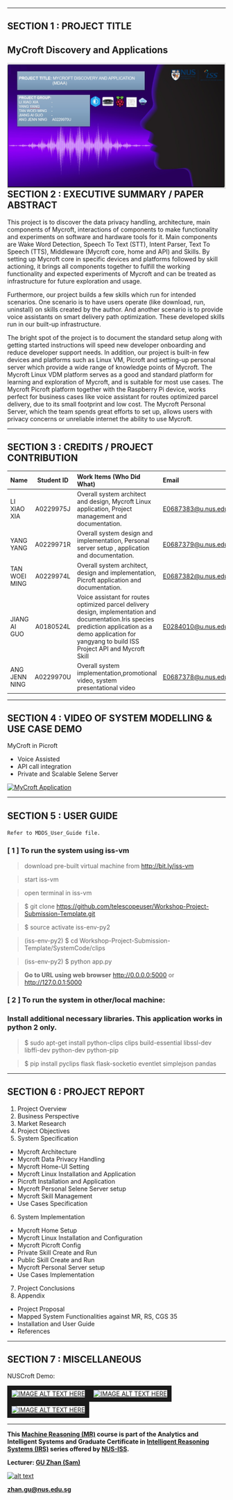 ﻿
---

## SECTION 1 : PROJECT TITLE
## MyCroft Discovery and Applications

<img src="Miscellaneous/cover.jfif"
     style="float: left; margin-right: 0px;" />

---

## SECTION 2 : EXECUTIVE SUMMARY / PAPER ABSTRACT

This project is to discover the data privacy handling, architecture, main components of Mycroft, interactions of components to make functionality and experiments on software and hardware tools for it. Main components are Wake Word Detection, Speech To Text (STT), Intent Parser, Text To Speech (TTS), Middleware (Mycroft core, home and API) and Skills. By setting up Mycroft core in specific devices and platforms followed by skill actioning, it brings all components together to fulfill the working functionality and expected experiments of Mycroft and can be treated as infrastructure for future exploration and usage.

Furthermore, our project builds a few skills which run for intended scenarios. One scenario is to have users operate (like download, run, uninstall) on skills created by the author. And another scenario is to provide voice assistants on smart delivery path optimization. These developed skills run in our built-up infrastructure.

The bright spot of the project is to document the standard setup along with getting started instructions will speed new developer onboarding and reduce developer support needs. In addition, our project is built-in few devices and platforms such as Linux VM, Picroft and setting-up personal server which provide a wide range of knowledge points of Mycroft.
The Mycroft Linux VDM platform serves as a good and standard platform for learning and exploration of Mycroft, and is suitable for most use cases. The Mycroft Picroft platform together with the Raspberry Pi device, works perfect for business cases like voice assistant for routes optimized parcel delivery, due to its small footprint and low cost. The Mycroft Personal Server, which the team spends great efforts to set up, allows users with privacy concerns or unreliable internet the ability to use Mycroft.

---

## SECTION 3 : CREDITS / PROJECT CONTRIBUTION

| Name  | Student ID  | Work Items (Who Did What) | Email |
| :------------ |:---------------:| :-----| :-----|
| LI XIAO XIA   | A0229975J | Overall system architect and design, Mycroft Linux application, Project management and documentation.| E0687383@u.nus.edu |
| YANG YANG     | A0229971R | Overall system design and implementation, Personal server setup , application and documentation.| E0687379@u.nus.edu |
| TAN WOEI MING | A0229974L | Overall system architect, design and implementation, Picroft application and documentation.| E0687382@u.nus.edu |
| JIANG AI GUO  | A0180524L | Voice assistant for routes optimized parcel delivery design, implementation and documentation.Iris species prediction application as a demo application for yangyang to build ISS Project API and Mycroft Skill| E0284010@u.nus.edu |
| ANG JENN NING | A0229970U | Overall system implementation,promotional video, system presentational video| E0687378@u.nus.edu |

---

## SECTION 4 : VIDEO OF SYSTEM MODELLING & USE CASE DEMO

MyCroft in Picroft
- Voice Assisted
- API call integration
- Private and Scalable Selene Server

[![MyCroft Application](http://img.youtube.com/vi/AQxaRUFnKfw/0.jpg)](https://youtu.be/AQxaRUFnKfw "MyCroft Application")

---

## SECTION 5 : USER GUIDE

`Refer to MDDS_User_Guide file.`

### [ 1 ] To run the system using iss-vm

> download pre-built virtual machine from http://bit.ly/iss-vm

> start iss-vm

> open terminal in iss-vm

> $ git clone https://github.com/telescopeuser/Workshop-Project-Submission-Template.git

> $ source activate iss-env-py2

> (iss-env-py2) $ cd Workshop-Project-Submission-Template/SystemCode/clips

> (iss-env-py2) $ python app.py

> **Go to URL using web browser** http://0.0.0.0:5000 or http://127.0.0.1:5000

### [ 2 ] To run the system in other/local machine:
### Install additional necessary libraries. This application works in python 2 only.

> $ sudo apt-get install python-clips clips build-essential libssl-dev libffi-dev python-dev python-pip

> $ pip install pyclips flask flask-socketio eventlet simplejson pandas

---
## SECTION 6 : PROJECT REPORT

1. Project Overview
2. Business Perspective
3. Market Research
4. Project Objectives
5. System Specification
- Mycroft Architecture
- Mycroft Data Privacy Handling
- Mycroft Home-UI Setting
- Mycroft Linux Installation and Application
- Picroft Installation and Application
- Mycroft Personal Selene Server setup
- Mycroft Skill Management
- Use Cases Specification
6. System Implementation
- Mycroft Home Setup
- Mycroft Linux Installation and Configuration
- Mycroft Picroft Config
- Private Skill Create and Run
- Public Skill Create and Run
- Mycroft Personal Server setup
- Use Cases Implementation
7.  Project Conclusions
8. Appendix
- Project Proposal
- Mapped System Functionalities against MR, RS, CGS	35
- Installation and User Guide
- References

---
## SECTION 7 : MISCELLANEOUS

NUSCroft Demo:

<a href="https://youtu.be/Xd8jZ0yc6Po" target="_blank"><img src="http://img.youtube.com/vi/Xd8jZ0yc6Po/0.jpg" alt="IMAGE ALT TEXT HERE" width="240" height="180" border="10" /></a><a href="https://www.youtube.com/watch?v=WvILHueP06U" target="_blank"><img src="http://img.youtube.com/vi/WvILHueP06U/0.jpg" 
alt="IMAGE ALT TEXT HERE" width="240" height="180" border="10" /></a><a href="https://www.youtube.com/watch?v=Ntgi5n6cIbU" target="_blank"><img src="http://img.youtube.com/vi/Ntgi5n6cIbU/0.jpg" 
alt="IMAGE ALT TEXT HERE" width="240" height="180" border="10" /></a>

---

**This [Machine Reasoning (MR)](https://www.iss.nus.edu.sg/executive-education/course/detail/machine-reasoning "Machine Reasoning") course is part of the Analytics and Intelligent Systems and Graduate Certificate in [Intelligent Reasoning Systems (IRS)](https://www.iss.nus.edu.sg/stackable-certificate-programmes/intelligent-systems "Intelligent Reasoning Systems") series offered by [NUS-ISS](https://www.iss.nus.edu.sg "Institute of Systems Science, National University of Singapore").**

**Lecturer: [GU Zhan (Sam)](https://www.iss.nus.edu.sg/about-us/staff/detail/201/GU%20Zhan "GU Zhan (Sam)")**

[![alt text](https://www.iss.nus.edu.sg/images/default-source/About-Us/7.6.1-teaching-staff/sam-website.tmb-.png "Let's check Sam' profile page")](https://www.iss.nus.edu.sg/about-us/staff/detail/201/GU%20Zhan)

**zhan.gu@nus.edu.sg**
